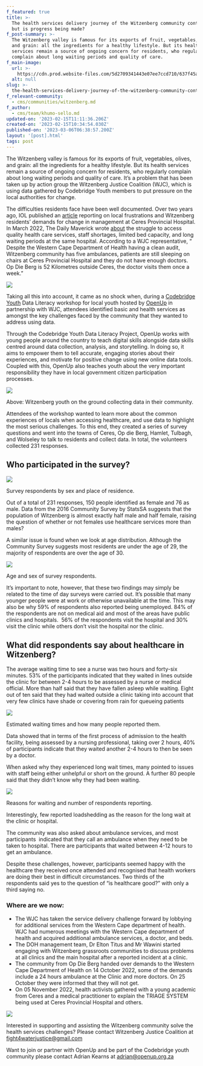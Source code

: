 ```yaml
---
f_featured: true
title: >-
  The health services delivery journey of the Witzenberg community continues,
  but is progress being made?
f_post-summary: >-
  The Witzenberg valley is famous for its exports of fruit, vegetables, olives,
  and grain: all the ingredients for a healthy lifestyle. But its health
  services remain a source of ongoing concern for residents, who regularly
  complain about long waiting periods and quality of care. 
f_main-image:
  url: >-
    https://cdn.prod.website-files.com/5d2709341443e07ee7ccd710/637f45aed536358332058f35_IMG_7222%20(1).jpg
  alt: null
slug: >-
  the-health-services-delivery-journey-of-the-witzenberg-community-continues-but-is-progress-being-made
f_relevant-community:
  - cms/communities/witzenberg.md
f_author:
  - cms/team/khumo-sello.md
updated-on: '2023-02-15T11:11:36.206Z'
created-on: '2023-02-15T10:34:54.030Z'
published-on: '2023-03-06T06:38:57.200Z'
layout: '[post].html'
tags: post
---
```


The Witzenberg valley is famous for its exports of fruit, vegetables, olives, and grain: all the ingredients for a healthy lifestyle. But its health services remain a source of ongoing concern for residents, who regularly complain about long waiting periods and quality of care. It’s a problem that has been taken up by action group the Witzenberg Justice Coalition (WJC), which is using data gathered by Codebridge Youth members to put pressure on the local authorities for change.

The difficulties residents face have been well documented. Over two years ago, IOL published an [article](https://www.iol.co.za/capetimes/news/witzenberg-residents-demand-service-power-change-at-embattled-ceres-hospital-2413738f-90c7-4236-874c-736e374d09e5) reporting on local frustrations and Witzenberg residents’ demands for change in management at Ceres Provincial Hospital. In March 2022, The Daily Maverick wrote [about](https://www.dailymaverick.co.za/article/2022-05-04-frustrations-mount-in-witzenberg-community-over-poor-service-at-ceres-hospital/) the struggle to access quality health care services, staff shortages, limited bed capacity, and long waiting periods at the same hospital. According to a WJC representative, “ Despite the Western Cape Department of Health having a clean audit, Witzenberg community has five ambulances, patients are still sleeping on chairs at Ceres Provincial Hospital and they do not have enough doctors. Op Die Berg is 52 Kilometres outside Ceres, the doctor visits them once a week.”

![](/assets/images/downloaded/63ecb295cdb7e7f0c6a1138b_sjXVtG2Fy5OKJjMTka19liW-eL24xgXWUXwYSuIOZe2nGIehmMB2BWyFgRqgiJm_Efy2GV-jARVhLcpf-dY4rn6bXkXzcj5Pj0bjOGttH3rSUjMcPndXkFH303YU43iq5GZmjc5VZQqxtByuyZdxY3E.png)

Taking all this into account, it came as no shock when, during a [Codebridge Youth](https://codebridgeyouth.org.za/) Data Literacy workshop for local youth hosted by [OpenUp](https://openup.org.za/) in partnership with WJC, attendees identified basic and health services as amongst the key challenges faced by the community that they wanted to address using data. 

Through the Codebridge Youth Data Literacy Project, OpenUp works with young people around the country to teach digital skills alongside data skills centred around data collection, analysis, and storytelling. In doing so, it aims to empower them to tell accurate, engaging stories about their experiences, and motivate for positive change using new online data tools. Coupled with this, OpenUp also teaches youth about the very important responsibility they have in local government citizen participation processes.  

![](/assets/images/downloaded/63ecb3ba82ad9135aceb3507_WJC100.png)

Above: Witzenberg youth on the ground collecting data in their community. 

Attendees of the workshop wanted to learn more about the common experiences of locals when accessing healthcare, and use data to highlight the most serious challenges. To this end, they created a series of survey questions and went into the towns of Ceres, Op die Berg, Hamlet, Tulbagh, and Wolseley to talk to residents and collect data. In total, the volunteers collected 231 responses.

Who participated in the survey?
-------------------------------

![](/assets/images/downloaded/637f499b81773fff4457a0c9_3J24K5XndlqJrcasmeWNxEmkB3IrQGyhH83XmiqKq4CwLNDI88_dak51etkPDp77YFdPGJKk9yR4sYP6hPNoAHH_kR05UJgzrg8xHg2QjigvFK8_nL7KFlOE2aA0y_1-q3v3yE_LRfffj1-Rr1BAq7o8ZfENj3fBAXqoHdzF1G3A1J5SS2lUhy8BEQVCNQ.png)

Survey respondents by sex and place of residence.

Out of a total of 231 responses, 150 people identified as female and 76 as male. Data from the 2016 Community Survey by StatsSA suggests that the population of Witzenberg is almost exactly half male and half female, raising the question of whether or not females use healthcare services more than males? 

A similar issue is found when we look at age distribution. Although the Community Survey suggests most residents are under the age of 29, the majority of respondents are over the age of 30.

![](/assets/images/downloaded/637f499aaecf4c9ceb23cd7f_KjBhdVBjALjPoRMB25Rp6kBBG2M6TdzVFbyTjGc80kw9Y6Afm0tES7BbKo-dKo0e_fvradPMpOsuZVZkIU3Br5CowLfJceKf3dIDkfxQF4yTK9z8dzqtLQbfm6FowdimQgozjs9tg_to9X99yUUGofMzfUZJ45h6na_k88_dzAlUUA8mxOEyWwLASdI7lQ.png)

Age and sex of survey respondents.

It’s important to note, however, that these two findings may simply be related to the time of day surveys were carried out. It’s possible that many younger people were at work or otherwise unavailable at the time. This may also be why 59% of respondents also reported being unemployed. 84% of the respondents are not on medical aid and most of the areas have public clinics and hospitals.  56% of the respondents visit the hospital and 30% visit the clinic while others don’t visit the hospital nor the clinic.  

What did respondents say about healthcare in Witzenberg?
--------------------------------------------------------

The average waiting time to see a nurse was two hours and forty-six minutes. 53% of the participants indicated that they waited in lines outside the clinic for between 2-4 hours to be assessed by a nurse or medical official. More than half said that they have fallen asleep while waiting. Eight out of ten said that they had waited outside a clinic taking into account that very few clinics have shade or covering from rain for queueing patients

![](/assets/images/downloaded/637f499b478d9c4500ae497e_Ov4-6THV5qn5zLCbTCUuWlWbgZ3juBCEKkgeEfh6EEDXNUWG3ckMeqSVxXfBV90GJM3iPQ-VLYqzFV8TkUwzK_pdbZb-ILQ7fA4NXpnpB2JWg6GhMel1X3OBarGDuMSFLXR32-8dfLOkUjDMlPAE5lpSXJgovmcGlb0UNigSVN1Da4qxfNmIPO62cnzydQ.png)

Estimated waiting times and how many people reported them.

Data showed that in terms of the first process of admission to the health facility, being assessed by a nursing professional, taking over 2 hours, 40% of participants indicate that they waited another 2-4 hours to then be seen by a doctor.

When asked why they experienced long wait times, many pointed to issues with staff being either unhelpful or short on the ground. A further 80 people said that they didn’t know why they had been waiting.

![](/assets/images/downloaded/637f499b81773f124f57a0ca_EpmYmQXWZ1QglsYZnttBUSZs89pSIIoyBJgBkkkwWr_FgtEJw20asckIzdL014CN99C1ULhswcsU8cuhKpwmvl8A3maFESIdQeA04D8Ihb7ENIJUg40HkKTN9shfpeelyX8VdFNkTKyLo74GRbBroipMDA-CSeya62j0Js0m1Ql-XEvo3upg8Qs3PqLlsA.png)

Reasons for waiting and number of respondents reporting.

Interestingly, few reported loadshedding as the reason for the long wait at the clinic or hospital.

The community was also asked about ambulance services, and most participants  indicated that they call an ambulance when they need to be taken to hospital. There are participants that waited between 4-12 hours to get an ambulance. 

Despite these challenges, however, participants seemed happy with the healthcare they received once attended and recognised that health workers are doing their best in difficult circumstances. Two thirds of the respondents said yes to the question of “is healthcare good?” with only a third saying no. 

### **Where are we now:**

*   The WJC has taken the service delivery challenge forward by lobbying for additional services from the Western Cape department of health. WJC had numerous meetings with the Western Cape department of health and acquired additional ambulance services, a doctor, and beds.
*   The DOH management team, Dr Elton Titus and Mr Wawini started engaging with Witzenberg grassroots communities to discuss problems at all clinics and the main hospital after a reported incident at a clinic. 
*   The community from Op Die Berg handed over demands to the Western Cape Department of Health on 14 October 2022, some of the demands include a 24 hours ambulance at the Clinic and more doctors. On 25 October they were informed that they will not get.  
*   On 05 November 2022, health activists gathered with a young academic from Ceres and a medical practitioner to explain the TRIAGE SYSTEM  being used at Ceres Provincial Hospital and others.

![](/assets/images/downloaded/63ecb296fa72854109a02583_uh-E4pf-B1wXhOAMJXHW4ryfWiOXpJFWFwZwtyWMU2KIb7Ic5378Em-9ZXt2VePGbwyeBktsvjZ7s0tvZecSWE7Bc95c2s-V97QbUNc-X3qXMlXFwJor7qMbz7JZUs0EaJL61NFu_sG4HybaZlxZmKs.png)

Interested in supporting and assisting the Witzenberg community solve the health services challenges? Please contact Witzenberg Justice Coalition at [fight4waterjustice@gmail.com](http://fight4waterjustice@gmail.com)

Want to join or partner with OpenUp and be part of the Codebridge youth community please contact Adrian Kearns at [adrian@openup.org.za](http://adrian@openup.org.za)
